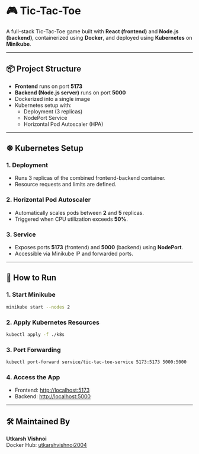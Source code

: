 # 🎮 Tic-Tac-Toe

A full-stack Tic-Tac-Toe game built with **React (frontend)** and **Node.js (backend)**, containerized using **Docker**, and deployed using **Kubernetes** on **Minikube**.

---

## 📦 Project Structure

- **Frontend** runs on port **5173**
- **Backend (Node.js server)** runs on port **5000**
- Dockerized into a single image
- Kubernetes setup with:
  - Deployment (3 replicas)
  - NodePort Service
  - Horizontal Pod Autoscaler (HPA)

---

## ☸️ Kubernetes Setup

### 1. **Deployment**
- Runs 3 replicas of the combined frontend-backend container.
- Resource requests and limits are defined.

### 2. **Horizontal Pod Autoscaler**
- Automatically scales pods between **2** and **5** replicas.
- Triggered when CPU utilization exceeds **50%**.

### 3. **Service**
- Exposes ports **5173** (frontend) and **5000** (backend) using **NodePort**.
- Accessible via Minikube IP and forwarded ports.

---

## 🚀 How to Run

### 1. **Start Minikube**
```bash
minikube start --nodes 2
```

### 2. **Apply Kubernetes Resources**
```bash
kubectl apply -f ./k8s
```


### 3. **Port Forwarding**
```bash
kubectl port-forward service/tic-tac-toe-service 5173:5173 5000:5000
```

### 4. **Access the App**

- Frontend: [http://localhost:5173](http://localhost:5173)
- Backend: [http://localhost:5000](http://localhost:5000)

---

## 🛠 Maintained By

**Utkarsh Vishnoi**  
Docker Hub: [utkarshvishnoi2004](https://hub.docker.com/u/utkarshvishnoi2004)
